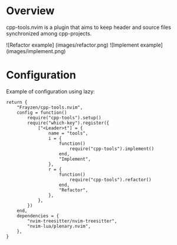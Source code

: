 # Overview

cpp-tools.nvim is a plugin that aims to keep header and source files synchronized among cpp-projects.

![Refactor example] (images/refactor.png)
![Implement example] (images/implement.png)

# Configuration

Example of configuration using lazy:

```
return {
    "Frayzen/cpp-tools.nvim",
    config = function()
        require("cpp-tools").setup()
        require("which-key").register({
            ["<Leader>t"] = {
                name = "tools",
                i = {
                    function()
                        require("cpp-tools").implement()
                    end,
                    "Implement",
                },
                r = {
                    function()
                        require("cpp-tools").refactor()
                    end,
                    "Refactor",
                },
            },
        })
    end,
    dependencies = {
        "nvim-treesitter/nvim-treesitter",
        "nvim-lua/plenary.nvim",
    },
}
```
